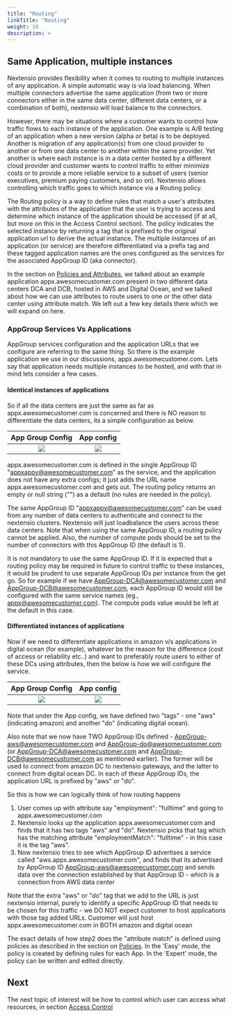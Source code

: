 ```yaml
---
title: "Routing"
linkTitle: "Routing"
weight: 10
description: >
---
```


## Same Application, multiple instances

Nextensio provides flexibility when it comes to routing to multiple instances of any
application. A simple automatic way is via load balancing. When multiple connectors advertise
the same application (from two or more connectors either in the same data center, different
data centers, or a combination of both), nextensio will load balance to the connectors.

However, there may be situations where a customer wants to control how traffic flows to
each instance of the application. One example is A/B testing of an application when a new version
(alpha or beta) is to be deployed. Another is migration of any application(s) from one cloud
provider to another or from one data center to another within the same provider. Yet another is
where each instance is in a data center hosted by a different cloud provider and customer wants
to control traffic to either minimize costs or to provide a more reliable service to a subset
of users (senior executives, premium paying customers, and so on). Nextensio allows controlling
which traffic goes to which instance via a Routing policy.

The Routing policy is a way to define rules that match a user's attributes with the attributes
of the application that the user is trying to access and determine which instance of the application
should be accessed (if at all, but more on this in the Access Control section). The policy
indicates the selected instance by returning a tag that is prefixed to the original application
url to derive the actual instance. The multiple instances of an application (or service) are
therefore differentiated via a prefix tag and these tagged application names are the ones configured
as the services for the associated AppGroup ID (aka connector).

In the section on [Policies and Attributes](/docs/architecture/policyattr.html), we talked
about an example application appx.awesomecustomer.com present in two different data centers DCA and
DCB, hosted in AWS and Digital Ocean, and we talked about how we can use attributes to
route users to one or the other data center using attribute match. We left out a
few key details there which we will expand on here.

### AppGroup Services Vs Applications

AppGroup services configuration and the application URLs that we configure are referring
to the same thing. So there is the example application we use in our discussions,
appx.awesomecustomer.com. Lets say that application needs multiple instances to be hosted, 
and with that in mind lets consider a few cases.

#### Identical instances of applications

So if all the data centers are just the same as far as appx.awesomecustomer.com is
concerned and there is NO reason to differentiate the data centers, its a simple 
configuration as below.

App Group Config             |  App config
:-------------------------:|:-------------------------:
![](/docs/architecture/routing/appgroup_config.jpg) | ![](/docs/architecture/routing/host_config.jpg)


appx.awesomecustomer.com is defined in the single AppGroup ID "appxappy@awesomecustomer.com"
as the service, and the application does not have any extra configs; it just adds the URL name
appx.awesomecustomer.com and gets out. The routing policy returns an empty or null string ("")
as a default (no rules are needed in the policy).

The same AppGroup ID "appxappy@awesomecustomer.com" can be used from any number of data centers to
authenticate and connect to the nextensio clusters. Nextensio will just loadbalance the users
across these data centers. Note that when using the same AppGroup ID, a routing policy cannot be
applied. Also, the number of compute pods should be set to the number of connectors with this
AppGroup ID (the default is 1).

It is not mandatory to use the same AppGroup ID. If it is expected that a routing policy may be
required in future to control traffic to these instances, it would be prudent to use separate
AppGroup IDs per instance from the get go. So for example if we have AppGroup-DCA@awesomecustomer.com
and AppGroup-DCB@awesomecustomer.com, each AppGroup ID would still be configured with the same
service names (eg., appx@awesomecustomer.com). The compute pods value would be left at the default
in this case.


#### Differentiated instances of applications

Now if we need to differentiate applications in amazon v/s applications in digital ocean (for example),
whatever be the reason for the difference (cost of access or reliability etc..) and want to
preferably route users to either of these DCs using attributes, then the below is how we will
configure the service.

 App Group Config             |  App config
:-------------------------:|:-------------------------:
![](/docs/architecture/routing/appgroup_differ_config.jpg) | ![](/docs/architecture/routing/host_differ_config.jpg)

Note that under the App config, we have defined two "tags" - one "aws" (indicating amazon) and another "do"
(indicating digital ocean). 

Also note that we now have TWO AppGroup IDs defined - AppGroup-aws@awesomecustomer.com and
AppGroup-do@awesomecustomer.com (or AppGroup-DCA@awesomecustomer.com and AppGroup-DCB@awesomecustomer.com
as mentioned earlier).
The former will be used to connect from amazon DC to nextensio gateways, and the latter to connect from
digital ocean DC. In each of these AppGroup IDs, the application URL is prefixed by "aws" or "do".

So this is how we can logically think of how routing happens

1. User comes up with attribute say "employment": "fulltime" and going to appx.awesomecustomer.com
2. Nextensio looks up the application appx.awesomecustomer.com and finds that it has two tags "aws" and "do".
Nextensio picks that tag which has the matching attribute "employmentMatch": "fulltime" - in this case
it is the tag "aws". 
3. Now nextensio tries to see which AppGroup ID advertises a service called "aws.appx.awesomecustomer.com",
and finds that its advertised by AppGroup ID AppGroup-aws@awesomecustomer.com and sends data over
the connection established by that AppGroup ID - which is a connection from AWS data center

Note that the extra "aws" or "do" tag that we add to the URL is just nextensio internal, purely to identify
a specific AppGroup ID that needs to be chosen for this traffic - we DO NOT expect customer to host applications
with those tag added URLs. Customer will just host appx.awesomecustomer.com in BOTH amazon and digital ocean

The exact details of how step2 does the "attribute match" is defined using policies as described in the
section on [Policies](/docs/configurations/policies.html). In the 'Easy' mode, the policy is created by defining
rules for each App. In the 'Expert' mode, the policy can be written and edited directly.

## Next 

The next topic of interest will be how to control which user can access what resources, in 
section [Access Control](/docs/architecture/accesscontrol.html)

